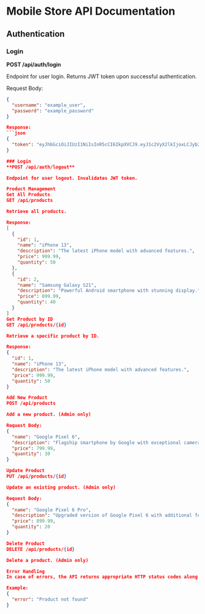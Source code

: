 # Mobile Store API Documentation

## Authentication

### Login

**POST /api/auth/login**

Endpoint for user login. Returns JWT token upon successful authentication.

Request Body:
```json
{
  "username": "example_user",
  "password": "example_password"
}

Response:
```json
{
  "token": "eyJhbGciOiJIUzI1NiIsInR5cCI6IkpXVCJ9.eyJ1c2VyX2lkIjoxLCJyb2xlIjoiQWRtaW4iLCJleHAiOjE2MzU5Mzg0Mjl9.2jgJG9nBwVwy03yLrO4kewlKdc0gX"
}

### Login
**POST /api/auth/logout**

Endpoint for user logout. Invalidates JWT token.

Product Management
Get All Products
GET /api/products

Retrieve all products.

Response:
[
  {
    "id": 1,
    "name": "iPhone 13",
    "description": "The latest iPhone model with advanced features.",
    "price": 999.99,
    "quantity": 50
  },
  {
    "id": 2,
    "name": "Samsung Galaxy S21",
    "description": "Powerful Android smartphone with stunning display.",
    "price": 899.99,
    "quantity": 40
  }
]
Get Product by ID
GET /api/products/{id}

Retrieve a specific product by ID.

Response:
{
  "id": 1,
  "name": "iPhone 13",
  "description": "The latest iPhone model with advanced features.",
  "price": 999.99,
  "quantity": 50
}

Add New Product
POST /api/products

Add a new product. (Admin only)

Request Body:
{
  "name": "Google Pixel 6",
  "description": "Flagship smartphone by Google with exceptional camera quality.",
  "price": 799.99,
  "quantity": 30
}

Update Product
PUT /api/products/{id}

Update an existing product. (Admin only)

Request Body:
{
  "name": "Google Pixel 6 Pro",
  "description": "Upgraded version of Google Pixel 6 with additional features.",
  "price": 899.99,
  "quantity": 20
}

Delete Product
DELETE /api/products/{id}

Delete a product. (Admin only)

Error Handling
In case of errors, the API returns appropriate HTTP status codes along with error messages in the response body.

Example:
{
  "error": "Product not found"
}

